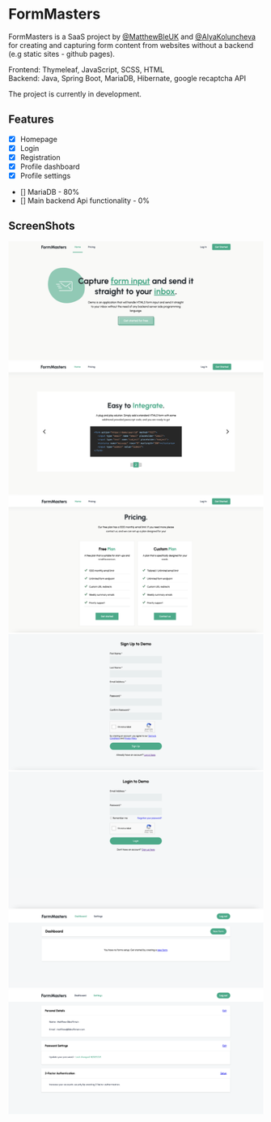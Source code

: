# FormMasters
FormMasters is a SaaS project by [@MatthewBleUK](https://github.com/MatthewBleUK) and [@AlyaKoluncheva](https://github.com/AlyaKoluncheva) for creating and capturing form content from websites without a backend (e.g static sites - github pages). 

Frontend: Thymeleaf, JavaScript, SCSS, HTML  
Backend: Java, Spring Boot, MariaDB, Hibernate, google recaptcha API

The project is currently in development. 

## Features
- [x] Homepage
- [x] Login 
- [x] Registration
- [x] Profile dashboard 
- [x] Profile settings 
- [] MariaDB - 80% 
- [] Main backend Api functionality - 0% 

## ScreenShots
<img src="./screenshots/homepage.png" alt="homepage image">
<img src="./screenshots/homepage_integrate.png" alt="homepage feature image">
<img src="./screenshots/homepage_pricing.png" alt="homepage pricing image">
<img src="./screenshots/signup.png" alt="signup form image">
<img src="./screenshots/login.png" alt="login form image">
<img src="./screenshots/dashboard.png" alt="dashboard image">
<img src="./screenshots/settings.png" alt="profile settings image">
